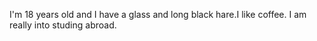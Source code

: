 I'm 18 years old and I have a glass and long black hare.I like coffee.
I am really into studing abroad.
